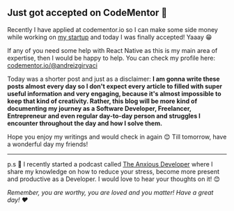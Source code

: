 ## Just got accepted on CodeMentor 🎉

Recently I have applied at codementor.io so I can make some side money while working on  [my startup](https://blog.andreizgirvaci.com/starting-my-new-startup-trustio) and today I was finally accepted! Yaaay 😁

If any of you need some help with React Native as this is my main area of expertise, then I would be happy to help. You can check my profile here:  [codementor.io/@andreizgirvaci](bit.ly/3tpIasq) 

Today was a shorter post and just as a disclaimer: **I am gonna write these posts almost every day so I don't expect every article to filled with super useful information and very engaging, because it's almost impossible to keep that kind of creativity. Rather, this blog will be more kind of documenting my journey as a Software Developer, Freelancer, Entrepreneur and even regular day-to-day person and struggles I encounter throughout the day and how I solve them.**

Hope you enjoy my writings and would check in again 😊 Till tomorrow, have a wonderful day my friends!

---

p.s 🤫 I recently started a podcast called [The Anxious Developer](https://apple.co/39yOnvz) where I share my knowledge on how to reduce your stress, become more present and productive as a Developer. I would love to hear your thoughts on it! 😊

*Remember, you are worthy, you are loved and you matter! Have a great day! ❤️*